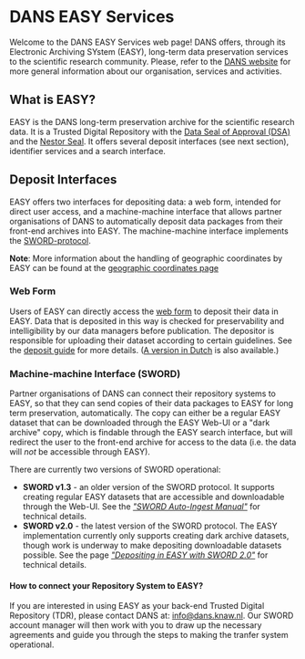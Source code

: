 DANS EASY Services
==================
Welcome to the DANS EASY Services web page! DANS offers, through its Electronic Archiving SYstem (EASY), long-term
data preservation services to the scientific research community. Please, refer to the [DANS website] for more general
information about our organisation, services and activities.

[DANS website]: https://www.dans.knaw.nl/en

What is EASY?
-------------
EASY is the DANS long-term preservation archive for the scientific research data. It is a Trusted Digital Repository
with the [Data Seal of Approval (DSA)] and the [Nestor Seal]. It offers several deposit interfaces (see next section), 
identifier services and a search interface.

[Data Seal of Approval (DSA)]: http://www.datasealofapproval.org/en/
[Nestor Seal]: http://www.langzeitarchivierung.de/Subsites/nestor/EN/nestor-Siegel/siegel_node.html

Deposit Interfaces
------------------
EASY offers two interfaces for depositing data: a web form, intended for direct user access, and a machine-machine
interface that allows partner organisations of DANS to automatically deposit data packages from their front-end archives
into EASY. The machine-machine interface implements the [SWORD-protocol]. 

**Note**: More information about the handling of geographic coordinates by EASY can be found at the [geographic coordinates page]

[SWORD-protocol]: http://swordapp.org/
[geographic coordinates page]: ./GeographicCoordinates.html

### Web Form
Users of EASY can directly access the [web form] to deposit their data in EASY. Data that is deposited in this way is 
checked for preservability and intelligibility by our data managers before publication. The depositor is responsible for
uploading their dataset according to certain guidelines. See the [deposit guide] for more details. ([A version in Dutch] is also available.)

[web form]: https://easy.dans.knaw.nl/ui/deposit
[deposit guide]: pdf/DEP_All%20other%20disciplinesUK.pdf
[A version in Dutch]: pdf/DEP_All%20other%20disciplinesNL.pdf

### Machine-machine Interface (SWORD)
Partner organisations of DANS can connect their repository systems to EASY, so that they can send copies of their data packages to
EASY for long term preservation, automatically. The copy can either be a regular EASY dataset that can be downloaded through the
EASY Web-UI or a "dark archive" copy, which is findable through the EASY search interface, but will redirect the user to the 
front-end archive for access to the data (i.e. the data will *not* be accessible through EASY).

There are currently two versions of SWORD operational:

* **SWORD v1.3** - an older version of the SWORD protocol. It supports creating regular EASY datasets that are accessible and downloadable
  through the Web-UI. See the *["SWORD Auto-Ingest Manual"]* for technical details.
* **SWORD v2.0** - the latest version of the SWORD protocol. The EASY implementation currently only supports creating dark archive datasets,
  though work is underway to make depositing downloadable datasets possible. See the page *["Depositing in EASY with SWORD 2.0"]* for technical details.

["SWORD Auto-Ingest Manual"]: ./pdf/SWORD%20Auto-Ingest%20Manual.pdf
["Depositing in EASY with SWORD 2.0"]: ./sword2.html

#### How to connect your Repository System to EASY?
If you are interested in using EASY as your back-end Trusted Digital Repository (TDR), please contact DANS at: info@dans.knaw.nl.
Our SWORD account manager will then work with you to draw up the necessary agreements and guide you through the steps to making the 
tranfer system operational.







